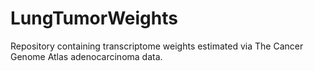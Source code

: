 # LungTumorWeights
Repository containing transcriptome weights estimated via The Cancer Genome Atlas adenocarcinoma data.
